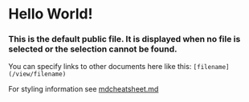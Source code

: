 # Hello World!
### This is the default public file. It is displayed when no file is selected or the selection cannot be found.

You can specify links to other documents here like this: `[filename](/view/filename)`

For styling information see [mdcheatsheet.md](/view/mdcheatsheet.md)